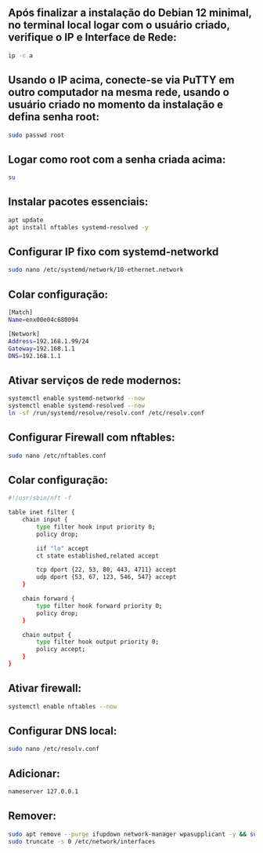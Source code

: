 ## Após finalizar a instalação do Debian 12 minimal, no terminal local logar com o usuário criado, verifique o IP e Interface de Rede:

```bash
ip -c a
```

## Usando o IP acima, conecte-se via PuTTY em outro computador na mesma rede, usando o usuário criado no momento da instalação e defina senha root:

```bash
sudo passwd root
```

## Logar como root com a senha criada acima:

```bash
su
```

## Instalar pacotes essenciais:

```bash
apt update
apt install nftables systemd-resolved -y
```

## Configurar IP fixo com systemd-networkd

```bash
sudo nano /etc/systemd/network/10-ethernet.network
```

## Colar configuração:

```bash
[Match]
Name=enx00e04c680094

[Network]
Address=192.168.1.99/24
Gateway=192.168.1.1
DNS=192.168.1.1
```

## Ativar serviços de rede modernos:

```bash
systemctl enable systemd-networkd --now
systemctl enable systemd-resolved --now
ln -sf /run/systemd/resolve/resolv.conf /etc/resolv.conf
```

## Configurar Firewall com nftables:

```bash
sudo nano /etc/nftables.conf
```

## Colar configuração:

```bash
#!/usr/sbin/nft -f

table inet filter {
    chain input {
        type filter hook input priority 0;
        policy drop;

        iif "lo" accept
        ct state established,related accept

        tcp dport {22, 53, 80, 443, 4711} accept
        udp dport {53, 67, 123, 546, 547} accept
    }

    chain forward {
        type filter hook forward priority 0;
        policy drop;
    }

    chain output {
        type filter hook output priority 0;
        policy accept;
    }
}
```

## Ativar firewall:

```bash
systemctl enable nftables --now
```

## Configurar DNS local:
```bash
sudo nano /etc/resolv.conf
```

## Adicionar:
```bash
nameserver 127.0.0.1
```

## Remover:
```bash
sudo apt remove --purge ifupdown network-manager wpasupplicant -y && sudo apt autoremove -y
sudo truncate -s 0 /etc/network/interfaces
```






